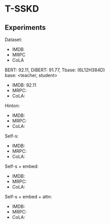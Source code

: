 # T-SSKD

## Experiments
Dataset:
- IMDB 
- MRPC
- CoLA

BERT: 92.11, DiBERT: 91.77, Tbase: (6L12H384D) <br>
base: 
<teacher, student>
- IMDB: 92.11
- MRPC:
- CoLA: 

Hinton:
- IMDB: 
- MRPC:
- CoLA:

Self-s:
- IMDB: 
- MRPC:
- CoLA:

Self-s + embed:
- IMDB:
- MRPC:
- CoLA:

Self-s + embed + attn:
- IMDB:
- MRPC:
- CoLA:
